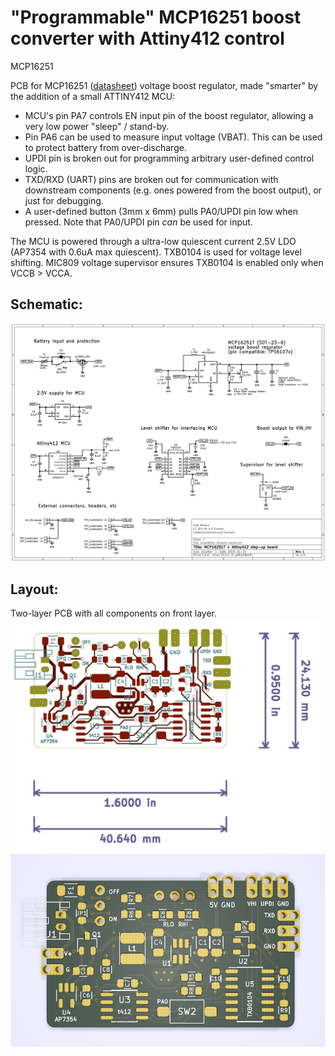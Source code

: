 # "Programmable" MCP16251 boost converter with Attiny412 control

MCP16251 

PCB for MCP16251 ([datasheet](http://ww1.microchip.com/downloads/en/devicedoc/20005173b.pdf)) voltage boost regulator, made "smarter" by the addition of a small ATTINY412 MCU:
* MCU's pin PA7 controls EN input pin of the boost regulator, allowing a very low power "sleep" / stand-by.
* Pin PA6 can be used to measure input voltage (VBAT). This can be used to protect battery from over-discharge.
* UPDI pin is broken out for programming arbitrary user-defined control logic.
* TXD/RXD (UART) pins are broken out for communication with downstream components (e.g. ones powered from the boost output), or just for debugging.
* A user-defined button (3mm x 6mm) pulls PA0/UPDI pin low when pressed. Note that PA0/UPDI pin *can* be used for input.

The MCU is powered through a ultra-low quiescent current 2.5V LDO (AP7354 with 0.6uA max quiescent).
TXB0104 is used for voltage level shifting. MIC809 voltage supervisor ensures TXB0104 is enabled only when VCCB > VCCA.

## Schematic:
![schematic](img/schematic.png)

## Layout:
Two-layer PCB with all components on front layer.
![layout-kicad](img/layout_kicad.png)
![layout-render-front](img/layout_front.png)
